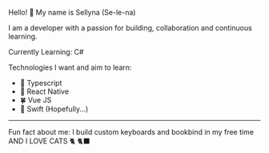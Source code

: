 Hello! 👋 My name is Sellyna (Se-le-na)

I am a developer with a passion for building, collaboration and continuous learning. 

Currently Learning: C#

Technologies I want and aim to learn:
- 🦋 Typescript
- 🎀 React Native
- 🍀 Vue JS
- 🍊 Swift (Hopefully...)

----------------------------------------------

Fun fact about me:
I build custom keyboards and bookbind in my free time AND I LOVE CATS 🐈 🐈‍⬛ 
